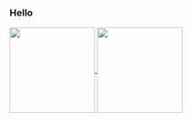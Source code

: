 ### Hello

<a href="https://github.com/iambocchi">
  <img height=150 align="center" src="https://github-readme-stats.vercel.app/api?username=iambocchi&hide=prs&show_icons=true&theme=radical" />
</a>
<a href="https://github.com/iambocchi">
  <img height=150 align="center" src="https://github-readme-stats.vercel.app/api/top-langs?username=iambocchi&layout=compact&langs_count=8&card_width=320prs&show_icons=true&theme=radical" />
</a>
